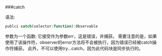 ###catch

语法:
```ts
publci catch(selector:function):Observable
```
参数为一个函数:
它接受作为参数err，这是错误，并捕获。
需要注意的是，如果使用了该操作符，observer的error方法将不会被执行，因为错误已经被catch操作符捕获。
此外，不可以使用try...catch，因为此代码块是同步执行的。